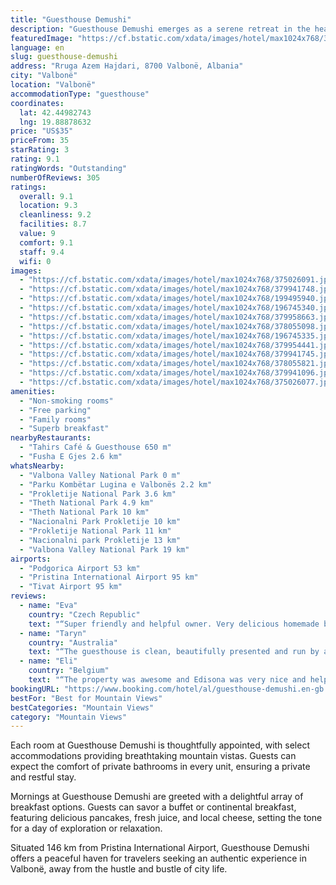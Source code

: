 ```yaml
---
title: "Guesthouse Demushi"
description: "Guesthouse Demushi emerges as a serene retreat in the heart of Valbonë, located in the picturesque Kukës County."
featuredImage: "https://cf.bstatic.com/xdata/images/hotel/max1024x768/375026091.jpg?k=b8c76ab07af7b6dbf12398e1e157b451fcdbdd635375acceb5296879ab8435c9&o=&hp=1"
language: en
slug: guesthouse-demushi
address: "Rruga Azem Hajdari, 8700 Valbonë, Albania"
city: "Valbonë"
location: "Valbonë"
accommodationType: "guesthouse"
coordinates:
  lat: 42.44982743
  lng: 19.88878632
price: "US$35"
priceFrom: 35
starRating: 3
rating: 9.1
ratingWords: "Outstanding"
numberOfReviews: 305
ratings:
  overall: 9.1
  location: 9.3
  cleanliness: 9.2
  facilities: 8.7
  value: 9
  comfort: 9.1
  staff: 9.4
  wifi: 0
images:
  - "https://cf.bstatic.com/xdata/images/hotel/max1024x768/375026091.jpg?k=b8c76ab07af7b6dbf12398e1e157b451fcdbdd635375acceb5296879ab8435c9&o=&hp=1"
  - "https://cf.bstatic.com/xdata/images/hotel/max1024x768/379941748.jpg?k=1ee532bd6857504f3c0ecfe52b236338a465143286697e170d704e2cbce63bc5&o=&hp=1"
  - "https://cf.bstatic.com/xdata/images/hotel/max1024x768/199495940.jpg?k=1c3bf8726e2a8f5762ef3e3917f3fda488c132a1cad6b540a50b8fa56690789e&o=&hp=1"
  - "https://cf.bstatic.com/xdata/images/hotel/max1024x768/196745340.jpg?k=f817e1f6aa64f320c3f66dc80d86bcf3fe513c035ce39ee8486b31e95b34796a&o=&hp=1"
  - "https://cf.bstatic.com/xdata/images/hotel/max1024x768/379958663.jpg?k=9f3ef6e2a135a00a940e8ff82eb33e6c64296f96e43fd4f6728bbdb9c36729cc&o=&hp=1"
  - "https://cf.bstatic.com/xdata/images/hotel/max1024x768/378055098.jpg?k=e9fab29df68972f41d1ad6050326172a11b1cd2c549e1774303de30b35f6d622&o=&hp=1"
  - "https://cf.bstatic.com/xdata/images/hotel/max1024x768/196745335.jpg?k=f0a0ea8fec5e66e2f69362a226ec34e18e11b6aa8fa82a50f67627e2a6253e67&o=&hp=1"
  - "https://cf.bstatic.com/xdata/images/hotel/max1024x768/379954441.jpg?k=7c9302d4675a1995db18eefafcde1de98c4ee30d452d4f917ca29a99b8d72a90&o=&hp=1"
  - "https://cf.bstatic.com/xdata/images/hotel/max1024x768/379941745.jpg?k=72119ef6ea47c73a43232c8e40c5f05707523f565f9479ebb136a3171e608951&o=&hp=1"
  - "https://cf.bstatic.com/xdata/images/hotel/max1024x768/378055821.jpg?k=f6db3e02fbd12fa54c27828a984b68e72092897378797158c9508c8e9d73d8ef&o=&hp=1"
  - "https://cf.bstatic.com/xdata/images/hotel/max1024x768/379941096.jpg?k=3cb0c362894b4045d2c98dce425db4641799adeb5635cc16bb14976f8eaa5f13&o=&hp=1"
  - "https://cf.bstatic.com/xdata/images/hotel/max1024x768/375026077.jpg?k=1f9ee278eae152772cb3576785b9d94535693d1a60d68b2e270d3ad377ec5ffb&o=&hp=1"
amenities:
  - "Non-smoking rooms"
  - "Free parking"
  - "Family rooms"
  - "Superb breakfast"
nearbyRestaurants:
  - "Tahirs Café & Guesthouse 650 m"
  - "Fusha E Gjes 2.6 km"
whatsNearby:
  - "Valbona Valley National Park 0 m"
  - "Parku Kombëtar Lugina e Valbonës 2.2 km"
  - "Prokletije National Park 3.6 km"
  - "Theth National Park 4.9 km"
  - "Theth National Park 10 km"
  - "Nacionalni Park Prokletije 10 km"
  - "Prokletije National Park 11 km"
  - "Nacionalni park Prokletije 13 km"
  - "Valbona Valley National Park 19 km"
airports:
  - "Podgorica Airport 53 km"
  - "Pristina International Airport 95 km"
  - "Tivat Airport 95 km"
reviews:
  - name: "Eva"
    country: "Czech Republic"
    text: "“Super friendly and helpful owner. Very delicious homemade breakfast. Clean room and bathroom. If you stay in upstairs room, you have private bathroom outside of the room (but there is only 1 room). Quiet area.”"
  - name: "Taryn"
    country: "Australia"
    text: "“The guesthouse is clean, beautifully presented and run by a very sweet, kind and hospitable family.”"
  - name: "Eli"
    country: "Belgium"
    text: "“The property was awesome and Edisona was very nice and helpful. We loved the breakfast there. To sum it up it was a lovely experience and when we come back in Valbona this is the place where we will stay.”"
bookingURL: "https://www.booking.com/hotel/al/guesthouse-demushi.en-gb.html?aid=8035640"
bestFor: "Best for Mountain Views"
bestCategories: "Mountain Views"
category: "Mountain Views"
---
```


Each room at Guesthouse Demushi is thoughtfully appointed, with select accommodations providing breathtaking mountain vistas. Guests can expect the comfort of private bathrooms in every unit, ensuring a private and restful stay.

Mornings at Guesthouse Demushi are greeted with a delightful array of breakfast options. Guests can savor a buffet or continental breakfast, featuring delicious pancakes, fresh juice, and local cheese, setting the tone for a day of exploration or relaxation.

Situated 146 km from Pristina International Airport, Guesthouse Demushi offers a peaceful haven for travelers seeking an authentic experience in Valbonë, away from the hustle and bustle of city life.